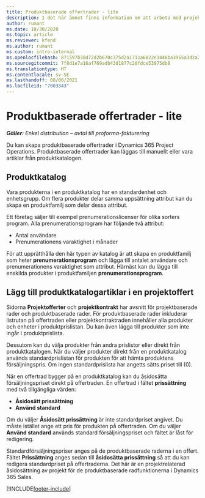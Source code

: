 ```yaml
---
title: Produktbaserade offertrader - lite
description: I det här ämnet finns information om att arbeta med projektbaserade offertrader.
author: rumant
ms.date: 10/30/2020
ms.topic: article
ms.reviewer: kfend
ms.author: rumant
ms.custom: intro-internal
ms.openlocfilehash: 871597b38d72d2b670c375d2a1711a6022e3446ba3955a3d2a233a6486d85f5c
ms.sourcegitcommit: 7f8d1e7a16af769adb43d1877c28fdce53975db8
ms.translationtype: HT
ms.contentlocale: sv-SE
ms.lasthandoff: 08/06/2021
ms.locfileid: "7003343"
---
```

# <a name="product-based-quote-lines-overview---lite"></a>Produktbaserade offertrader - lite

_**Gäller:** Enkel distribution – avtal till proforma-fakturering_

Du kan skapa produktbaserade offertrader i Dynamics 365 Project Operations. Produktbaserade offertrader kan läggas till manuellt eller vara artiklar från produktkatalogen.

## <a name="product-catalog"></a>Produktkatalog

Vara produkterna i en produktkatalog har en standardenhet och enhetsgrupp. Om flera produkter delar samma uppsättning attribut kan du skapa en produktfamilj som delar dessa attribut. 

Ett företag säljer till exempel prenumerationslicenser för olika sorters program. Alla prenumerationsprogram har följande två attribut:

- Antal användare
- Prenumerationens varaktighet i månader

För att upprätthålla den här typen av katalog är att skapa en produktfamilj som heter **prenumerationsprogram** och lägga till antalet användare och prenumerationens varaktighet som attribut. Härnäst kan du lägga till enskilda produkter i produktfamiljen **prenumerationsprogram**.

## <a name="add-product-catalog-items-to-a-project-quote"></a>Lägg till produktkatalogartiklar i en projektoffert

Sidorna **Projektofferter** och **projektkontrakt** har avsnitt för projektbaserade rader och produktbaserade rader. För produktbaserade rader inkluderar listrutan på offertraden eller projektkontraktraden innehåller alla produkter och enheter i produktprislistan. Du kan även lägga till produkter som inte ingår i produktprislista.

Dessutom kan du välja produkter från andra prislistor eller direkt från produktkatalogen. När du väljer produkter direkt från en produktkatalog används standardprislistan för produkten för att hämta produktens försäljningspris. Om ingen standardprislista har angetts sätts priset till (0).

När en offertrad bygger på en produktkatalog kan du åsidosätta försäljningspriset direkt på offertraden. En offertrad i fältet **prissättning** med två tillgängliga värden:

- **Åsidosätt prissättning**
- **Använd standard**

Om du väljer **Åsidosätt prissättning** är inte standardpriset angivet. Du måste istället ange ett pris för produkten på offertraden. Om du väljer **Använd standard** används standard försäljningspriset och fältet är låst för redigering.

Standardförsäljningspriser anges på de produktbaserade raderna i en offert. Fältet **Prissättning** anges sedan till **åsidosätta prissättning** så att du kan redigera standardpriset på offertraderna. Det här är en projektrelaterad åsidosättning av projekt för de produktbaserade radfunktionerna i Dynamics 365 Sales.


[!INCLUDE[footer-include](../../includes/footer-banner.md)]